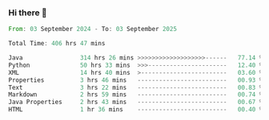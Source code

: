 ### Hi there 👋

<!--
**luoxuanzao/luoxuanzao** is a ✨ _special_ ✨ repository because its `README.md` (this file) appears on your GitHub profile.

Here are some ideas to get you started:

- 🔭 I’m currently working on ...
- 🌱 I’m currently learning ...
- 👯 I’m looking to collaborate on ...
- 🤔 I’m looking for help with ...
- 💬 Ask me about ...
- 📫 How to reach me: ...
- 😄 Pronouns: ...
- ⚡ Fun fact: ...
-->

<!--START_SECTION:waka-->

```rust
From: 03 September 2024 - To: 03 September 2025

Total Time: 406 hrs 47 mins

Java                314 hrs 26 mins >>>>>>>>>>>>>>>>>>>------   77.14 %
Python              50 hrs 33 mins  >>>----------------------   12.40 %
XML                 14 hrs 40 mins  >------------------------   03.60 %
Properties          3 hrs 46 mins   -------------------------   00.93 %
Text                3 hrs 22 mins   -------------------------   00.83 %
Markdown            2 hrs 59 mins   -------------------------   00.74 %
Java Properties     2 hrs 43 mins   -------------------------   00.67 %
HTML                1 hr 36 mins    -------------------------   00.40 %
```

<!--END_SECTION:waka-->